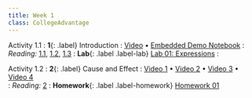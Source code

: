 ```yaml
---
title: Week 1
class: CollegeAdvantage
---
```


Activity 1.1
: **1**{: .label} Introduction
: [Video](https://www.youtube.com/watch?v=BKgdDLrSC5s) &#8226; [Embedded Demo Notebook](https://dsinclusionhub.org/hub/user-redirect/git-pull?repo=https%3A%2F%2Fgithub.com%2FInclusion-Bridge%2F2023-DS-College-Advanatge&branch=main&urlpath=tree%2F2023-DS-College-Advanatge%2Flec+notebooks%2Flec01.ipynb)
: _Reading:_ [1.1](https://inferentialthinking.com/chapters/01/1/intro.html), [1.2](https://inferentialthinking.com/chapters/01/2/why-data-science.html), [1.3](https://inferentialthinking.com/chapters/01/3/Plotting_the_Classics.html)
: **Lab**{: .label .label-lab} [Lab 01: Expressions](https://dsinclusionhub.org/hub/user-redirect/git-pull?repo=https%3A%2F%2Fgithub.com%2FInclusion-Bridge%2F2023-DS-College-Advanatge&branch=main&urlpath=tree%2F2023-DS-College-Advanatge%2Fmaterials%2Flab01%2Fstudent%2Flab01.ipynb)
: <!--[Lab 01 Worksheet]()-->

Activity 1.2
: **2**{: .label} Cause and Effect
: [Video 1](https://www.youtube.com/watch?v=mKT6tJTwwL0) &#8226; [Video 2](https://www.youtube.com/watch?v=esDCoUrT0t8) &#8226; [Video 3](https://www.youtube.com/watch?v=Vu23eyOBrnE) &#8226; [Video 4](https://www.youtube.com/watch?v=zQKuNDEkKTM)  
: _Reading:_ [2](https://inferentialthinking.com/chapters/02/causality-and-experiments.html)
: **Homework**{: .label .label-homework} [Homework 01](https://dsinclusionhub.org/hub/user-redirect/git-pull?repo=https%3A%2F%2Fgithub.com%2FInclusion-Bridge%2F2023-DS-College-Advanatge&branch=main&urlpath=tree%2F2023-DS-College-Advanatge%2Fmaterials%2Fhw01%2Fstudent%2Fhw01.ipynb)
